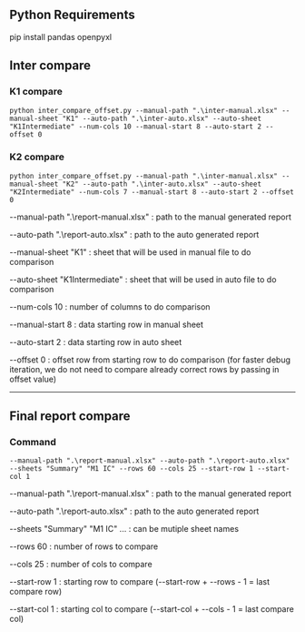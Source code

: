 ## Python Requirements
pip install pandas openpyxl

## Inter compare
### K1 compare
```
python inter_compare_offset.py --manual-path ".\inter-manual.xlsx" --manual-sheet "K1" --auto-path ".\inter-auto.xlsx" --auto-sheet "K1Intermediate" --num-cols 10 --manual-start 8 --auto-start 2 --offset 0
```

### K2 compare
```
python inter_compare_offset.py --manual-path ".\inter-manual.xlsx" --manual-sheet "K2" --auto-path ".\inter-auto.xlsx" --auto-sheet "K2Intermediate" --num-cols 7 --manual-start 8 --auto-start 2 --offset 0
```
--manual-path ".\report-manual.xlsx" : path to the manual generated report

--auto-path ".\report-auto.xlsx" : path to the auto generated report

--manual-sheet "K1" : sheet that will be used in manual file to do comparison

--auto-sheet "K1Intermediate" : sheet that will be used in auto file to do comparison

--num-cols 10 : number of columns to do comparison

--manual-start 8 : data starting row in manual sheet

--auto-start 2 : data starting row in auto sheet

--offset 0 : offset row from starting row to do comparison (for faster debug iteration, we do not need to compare already correct rows by passing in offset value)

----------------
## Final report compare
### Command
```
--manual-path ".\report-manual.xlsx" --auto-path ".\report-auto.xlsx" --sheets "Summary" "M1 IC" --rows 60 --cols 25 --start-row 1 --start-col 1
```
--manual-path ".\report-manual.xlsx" : path to the manual generated report

--auto-path ".\report-auto.xlsx" : path to the auto generated report

--sheets "Summary" "M1 IC" ... : can be mutiple sheet names

--rows 60 : number of rows to compare

--cols 25 : number of cols to compare

--start-row 1 : starting row to compare (--start-row + --rows - 1 = last compare row)

--start-col 1 : starting col to compare (--start-col + --cols - 1 = last compare col)
